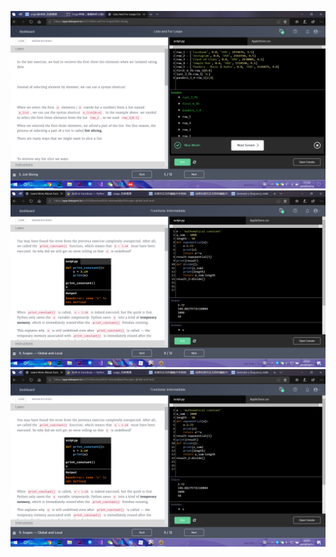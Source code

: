 ![homework1](https://github.com/ophwsjtu18/ohw19f/blob/master/student/wmh/1571219585737.png?raw=true)
![homework2](https://github.com/ophwsjtu18/ohw19f/blob/master/student/wmh/image.png?raw=true)
![homework3](https://github.com/ophwsjtu18/ohw19f/blob/master/student/wmh/image.png?raw=true)
